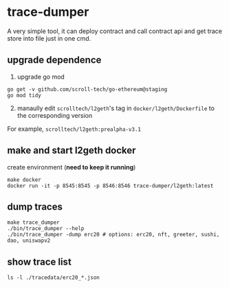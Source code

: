 # trace-dumper

A very simple tool, it can deploy contract and call contract api and get trace store into file just in one cmd.

## upgrade dependence

1. upgrade go mod
```
go get -v github.com/scroll-tech/go-ethereum@staging
go mod tidy
```

2. manaully edit `scrolltech/l2geth`'s tag in `docker/l2geth/Dockerfile` to the corresponding version

For example, `scrolltech/l2geth:prealpha-v3.1`

## make and start l2geth docker

create environment (**need to keep it running**)

```
make docker
docker run -it -p 8545:8545 -p 8546:8546 trace-dumper/l2geth:latest
```

## dump traces

```
make trace_dumper
./bin/trace_dumper --help
./bin/trace_dumper -dump erc20 # options: erc20, nft, greeter, sushi, dao, uniswapv2
```

## show trace list

```
ls -l ./tracedata/erc20_*.json
```
